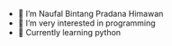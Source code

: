 - 👋 I’m Naufal Bintang Pradana Himawan
- 👀 I’m very interested in programming
- 🌱 Currently learning python

<!---
naufalbintang/naufalbintang is a ✨ special ✨ repository because its `README.md` (this file) appears on your GitHub profile.
You can click the Preview link to take a look at your changes.
--->
